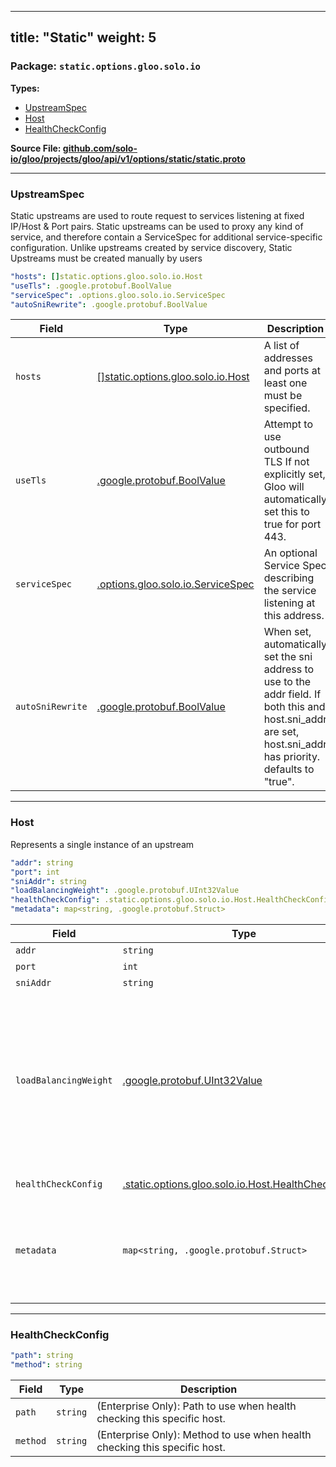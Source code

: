 
---
title: "Static"
weight: 5
---

<!-- Code generated by solo-kit. DO NOT EDIT. -->


### Package: `static.options.gloo.solo.io` 
**Types:**


- [UpstreamSpec](#upstreamspec-8)
- [Host](#host-1)
- [HealthCheckConfig](#healthcheckconfig-2)
  



**Source File: [github.com/solo-io/gloo/projects/gloo/api/v1/options/static/static.proto](https://github.com/solo-io/gloo/blob/main/projects/gloo/api/v1/options/static/static.proto)**





---
### UpstreamSpec

 
Static upstreams are used to route request to services listening at fixed IP/Host & Port pairs.
Static upstreams can be used to proxy any kind of service, and therefore contain a ServiceSpec
for additional service-specific configuration.
Unlike upstreams created by service discovery, Static Upstreams must be created manually by users

```yaml
"hosts": []static.options.gloo.solo.io.Host
"useTls": .google.protobuf.BoolValue
"serviceSpec": .options.gloo.solo.io.ServiceSpec
"autoSniRewrite": .google.protobuf.BoolValue

```

| Field | Type | Description |
| ----- | ---- | ----------- | 
| `hosts` | [[]static.options.gloo.solo.io.Host](../static.proto.sk/#host) | A list of addresses and ports at least one must be specified. |
| `useTls` | [.google.protobuf.BoolValue](https://developers.google.com/protocol-buffers/docs/reference/csharp/class/google/protobuf/well-known-types/bool-value) | Attempt to use outbound TLS If not explicitly set, Gloo will automatically set this to true for port 443. |
| `serviceSpec` | [.options.gloo.solo.io.ServiceSpec](../../service_spec.proto.sk/#servicespec) | An optional Service Spec describing the service listening at this address. |
| `autoSniRewrite` | [.google.protobuf.BoolValue](https://developers.google.com/protocol-buffers/docs/reference/csharp/class/google/protobuf/well-known-types/bool-value) | When set, automatically set the sni address to use to the addr field. If both this and host.sni_addr are set, host.sni_addr has priority. defaults to "true". |




---
### Host

 
Represents a single instance of an upstream

```yaml
"addr": string
"port": int
"sniAddr": string
"loadBalancingWeight": .google.protobuf.UInt32Value
"healthCheckConfig": .static.options.gloo.solo.io.Host.HealthCheckConfig
"metadata": map<string, .google.protobuf.Struct>

```

| Field | Type | Description |
| ----- | ---- | ----------- | 
| `addr` | `string` | Address (hostname or IP). |
| `port` | `int` | Port the instance is listening on. |
| `sniAddr` | `string` | Address to use for SNI if using ssl. |
| `loadBalancingWeight` | [.google.protobuf.UInt32Value](https://developers.google.com/protocol-buffers/docs/reference/csharp/class/google/protobuf/well-known-types/u-int-32-value) | The optional load balancing weight of the upstream host; at least 1. Envoy uses the load balancing weight in some of the built in load balancers. The load balancing weight for an endpoint is divided by the sum of the weights of all endpoints in the endpoint's locality to produce a percentage of traffic for the endpoint. This percentage is then further weighted by the endpoint's locality's load balancing weight from LocalityLbEndpoints. If unspecified, each host is presumed to have equal weight in a locality. |
| `healthCheckConfig` | [.static.options.gloo.solo.io.Host.HealthCheckConfig](../static.proto.sk/#healthcheckconfig) | (Enterprise Only): Host specific health checking configuration. |
| `metadata` | `map<string, .google.protobuf.Struct>` | Additional metadata to add to the endpoint. This metadata can be used in upstream HTTP filters or other specific Envoy configurations. The following keys are added by Gloo Edge and are ignored if set: - "envoy.transport_socket_match" - "io.solo.health_checkers.advanced_http". |




---
### HealthCheckConfig



```yaml
"path": string
"method": string

```

| Field | Type | Description |
| ----- | ---- | ----------- | 
| `path` | `string` | (Enterprise Only): Path to use when health checking this specific host. |
| `method` | `string` | (Enterprise Only): Method to use when health checking this specific host. |





<!-- Start of HubSpot Embed Code -->
<script type="text/javascript" id="hs-script-loader" async defer src="//js.hs-scripts.com/5130874.js"></script>
<!-- End of HubSpot Embed Code -->
